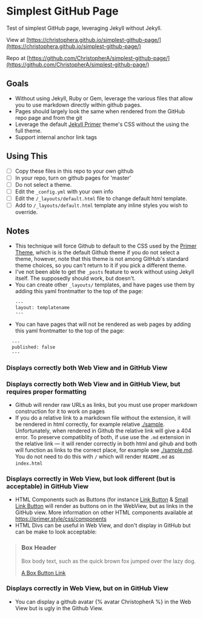 # Simplest GitHub Page

Test of simplest GitHub page, leveraging Jekyll without Jekyll.

View at [https://christophera.github.io/simplest-github-page/](https://christophera.github.io/simplest-github-page/)

Repo at [https://github.com/ChristopherA/simplest-github-page/](https://github.com/ChristopherA/simplest-github-page/)

## Goals

* Without using Jekyll, Ruby or Gem, leverage the various files that allow you to use markdown directly within github pages.
* Pages should largely look the same when rendered from the GitHub repo page and from the git
* Leverage the default [Jekyll Primer](https://github.com/pages-themes/primer) theme's CSS without the using the full theme.
* Support internal anchor link tags

## Using This
* [ ]  Copy these files in this repo to your own github
* [ ]  In your repo, turn on github pages for 'master'
* [ ]  Do not select a theme.
* [ ]  Edit the `_config.yml` with your own info
* [ ]  Edit the `/_layouts/default.html` file to change default html template.
* [ ]  Add to `/_layouts/default.html` template any inline styles you wish to override.

## Notes
* This technique will force Github to default to the CSS used by the [Primer Theme](https://github.com/pages-themes/primer), which is is the default Github theme if you do not select a theme, however, note that this theme is not among GitHub's standard theme choices, so you can't return to it if you pick a different theme.
* I've not been able to get the `_posts` feature to work without using Jekyll itself. The supposedly should work, but doesn't.
* You can create other `_layouts/` templates, and have pages use them by adding this yaml frontmatter to the top of the page:
  ```
  ---
  layout: templatename
  ---
  ```
* You can have pages that will not be rendered as web pages by adding this yaml frontmatter to the top of the page:
```
  ---
  published: false
  ---
  ```

### Displays correctly both Web View and in GitHub View

### Displays correctly both Web View and in GitHub View, but requires proper formatting
* Github will render raw URLs as links, but you must use proper markdown construction for it to work on pages
* If you do a relative link to a markdown file without the extension, it will be rendered in html correctly, for example relative [./sample](./sample). Unfortunately, when rendered in Github the relative link will give a 404 error. To preserve compatiblity of both, if use use the `.md` extension in the relative link — it will render correctly in both html and gihub and both will function as links to the correct place, for example see [./sample.md](./sample.md). You do not need to do this with `/` which will render `README.md` as `index.html`

### Displays correctly in Web View, but look different (but is acceptable) in GitHub View
* HTML Components such as Buttons (for instance <a class="btn mr2" href="#url" role="button">Link Button</a> & <a class="btn btn-sm" href="#url" role="button">Small Link Button</a> will render as buttons on in the WebView, but as links in the GitHub view. More information on other HTML components available at https://primer.style/css/components
* HTML Divs can be useful in Web View, and don't display in GitHub but can be make to look acceptable: 
<blockquote>
<div class="col-6">
  <div class="Box box-shadow">
    <div class="Box-row">
      <h3 class="m-0">Box Header</h3>
    </div>
    <div class="Box-row">
      <p class="mb-0 text-gray">
        Box body text, such as the quick brown fox jumped over the lazy dog.
      </p>
    </div>
    <div class="Box-row">
      <a class="btn btn-primary btn-block" href="#url" role="button" name="Box Link Button">A Box Button Link</a>
    </div>
  </div>
</div>
</blockquote>

### Displays correctly in Web View, but on in GitHub View
* You can display a github avatar {% avatar ChristopherA %} in the Web View but is ugly in the Github View.



